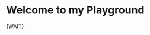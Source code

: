 # Welcome to my Playground

{WAIT}









































































